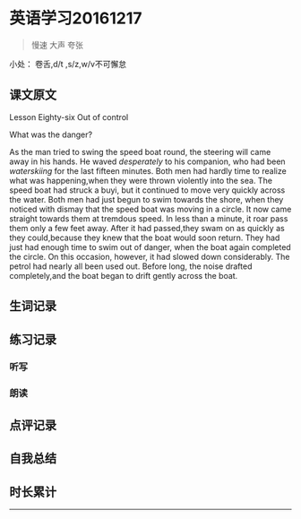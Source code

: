 # 英语学习20161217

> 慢速 大声 夸张

小处： 卷舌,d/t ,s/z,w/v不可懈怠

## 课文原文

Lesson Eighty-six Out of control

What was the danger?

As the man tried to swing the speed boat round, the steering will came away in his hands.
He waved _desperately_  to his companion, who had been _waterskiing_ for the last fifteen minutes.
Both men had hardly time to realize what was happening,when they were thrown   violently  into the sea.
The speed boat had struck a buyi, but it continued to move  very quickly across the water.
Both men had just begun  to swim  towards the shore, when they noticed with dismay  that the speed boat was moving in a circle.
It now came straight towards them at tremdous speed.
In less than a minute, it roar  pass them  only a few feet away.
After it had passed,they swam on as quickly as they could,because they knew   that the boat would soon return.
They had just had enough time  to swim  out of danger, when the boat again   completed the circle.
On this occasion, however, it had slowed down considerably.
The petrol had nearly all been used out.
Before long, the noise drafted completely,and the boat began to drift gently  across the boat.

## 生词记录

## 练习记录

### 听写

### 朗读

## 点评记录


## 自我总结

## 时长累计


---
